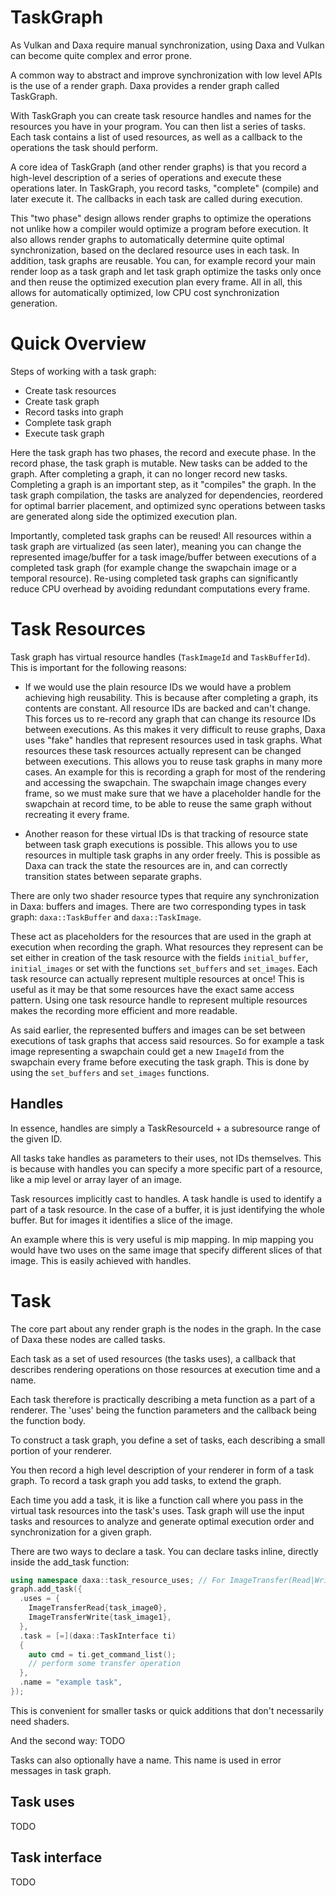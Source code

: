 # TaskGraph

As Vulkan and Daxa require manual synchronization, using Daxa and Vulkan can become quite complex and error prone.

A common way to abstract and improve synchronization with low level APIs is the use of a render graph. Daxa provides a render graph called TaskGraph.

With TaskGraph you can create task resource handles and names for the resources you have in your program. You can then list a series of tasks.
Each task contains a list of used resources, as well as a callback to the operations the task should perform.

A core idea of TaskGraph (and other render graphs) is that you record a high-level description of a series of operations and execute these operations later. In TaskGraph, you record tasks, "complete" (compile) and later execute it. The callbacks in each task are called during execution.

This "two phase" design allows render graphs to optimize the operations not unlike how a compiler would optimize a program before execution. It also allows render graphs to automatically determine quite optimal synchronization, based on the declared resource uses in each task.
In addition, task graphs are reusable. You can, for example record your main render loop as a task graph and let task graph optimize the tasks only once and then reuse the optimized execution plan every frame. 
All in all, this allows for automatically optimized, low CPU cost synchronization generation.

# Quick Overview
Steps of working with a task graph:
* Create task resources
* Create task graph
* Record tasks into graph
* Complete task graph
* Execute task graph

Here the task graph has two phases, the record and execute phase. In the record phase, the task graph is mutable. New tasks can be added to the graph. After completing a graph, it can no longer record new tasks. Completing a graph is an important step, as it "compiles" the graph. In the task graph compilation, the tasks are analyzed for dependencies, reordered for optimal barrier placement, and optimized sync operations between tasks are generated along side the optimized execution plan.

Importantly, completed task graphs can be reused! All resources within a task graph are virtualized (as seen later), meaning you can change the represented image/buffer for a task image/buffer between executions of a completed task graph (for example change the swapchain image or a temporal resource).
Re-using completed task graphs can significantly reduce CPU overhead by avoiding redundant computations every frame.

# Task Resources

Task graph has virtual resource handles (`TaskImageId` and `TaskBufferId`). This is important for the following reasons:

- If we would use the plain resource IDs we would have a problem achieving high reusability. This is because after completing a graph, its contents are constant. All resource IDs are backed and can't change. This forces us to re-record any graph that can change its resource IDs between executions. As this makes it very difficult to reuse graphs, Daxa uses "fake" handles that represent resources used in task graphs. What resources these task resources actually represent can be changed between executions. This allows you to reuse task graphs in many more cases. An example for this is recording a graph for most of the rendering and accessing the swapchain. The swapchain image changes every frame, so we must make sure that we have a placeholder handle for the swapchain at record time, to be able to reuse the same graph without recreating it every frame.

- Another reason for these virtual IDs is that tracking of resource state between task graph executions is possible. This allows you to use resources in multiple task graphs in any order freely. This is possible as Daxa can track the state the resources are in, and can correctly transition states between separate graphs. 

There are only two shader resource types that require any synchronization in Daxa: buffers and images. There are two corresponding types in task graph: `daxa::TaskBuffer` and `daxa::TaskImage`. 

These act as placeholders for the resources that are used in the graph at execution when recording the graph. What resources they represent can be set either in creation of the task resource with the fields `initial_buffer`, `initial_images` or set with the functions `set_buffers` and `set_images`. Each task resource can actually represent multiple resources at once! This is useful as it may be that some resources have the exact same access pattern. Using one task resource handle to represent multiple resources makes the recording more efficient and more readable.

As said earlier, the represented buffers and images can be set between executions of task graphs that access said resources. So for example a task image representing a swapchain could get a new `ImageId` from the swapchain every frame before executing the task graph. This is done by using the `set_buffers` and `set_images` functions.

## Handles

In essence, handles are simply a TaskResourceId + a subresource range of the given ID.

All tasks take handles as parameters to their uses, not IDs themselves. This is because with handles you can specify a more specific part of a resource, like a mip level or array layer of an image.

Task resources implicitly cast to handles. A task handle is used to identify a part of a task resource. In the case of a buffer, it is just identifying the whole buffer. But for images it identifies a slice of the image.

An example where this is very useful is mip mapping. In mip mapping you would have two uses on the same image that specify different slices of that image. This is easily achieved with handles.

# Task

The core part about any render graph is the nodes in the graph. In the case of Daxa these nodes are called tasks.

Each task as a set of used resources (the tasks uses), a callback that describes rendering operations on those resources at execution time and a name.

Each task therefore is practically describing a meta function as a part of a renderer. The 'uses' being the function parameters and the callback being the function body.

To construct a task graph, you define a set of tasks, each describing a small portion of your renderer.

You then record a high level description of your renderer in form of a task graph. To record a task graph you add tasks, to extend the graph.

Each time you add a task, it is like a function call where you pass in the virtual task resources into the task's uses. Task graph will use the input tasks and resources to analyze and generate optimal execution order and synchronization for a given graph.

There are two ways to declare a task. You can declare tasks inline, directly inside the add_task function:
```cpp
using namespace daxa::task_resource_uses; // For ImageTransfer(Read|Write)
graph.add_task({
  .uses = {
    ImageTransferRead{task_image0},
    ImageTransferWrite{task_image1},
  },
  .task = [=](daxa::TaskInterface ti)
  {
    auto cmd = ti.get_command_list();
    // perform some transfer operation
  },
  .name = "example task",
});
```
This is convenient for smaller tasks or quick additions that don't necessarily need shaders.

And the second way:
TODO

Tasks can also optionally have a name. This name is used in error messages in task graph.

## Task uses

TODO

## Task interface

TODO
